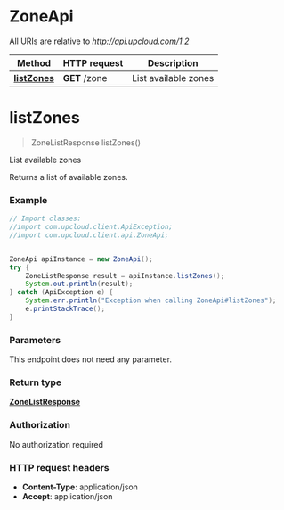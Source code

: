 # ZoneApi

All URIs are relative to *http://api.upcloud.com/1.2*

Method | HTTP request | Description
------------- | ------------- | -------------
[**listZones**](ZoneApi.md#listZones) | **GET** /zone | List available zones


<a name="listZones"></a>
# **listZones**
> ZoneListResponse listZones()

List available zones

Returns a list of available zones.

### Example
```java
// Import classes:
//import com.upcloud.client.ApiException;
//import com.upcloud.client.api.ZoneApi;


ZoneApi apiInstance = new ZoneApi();
try {
    ZoneListResponse result = apiInstance.listZones();
    System.out.println(result);
} catch (ApiException e) {
    System.err.println("Exception when calling ZoneApi#listZones");
    e.printStackTrace();
}
```

### Parameters
This endpoint does not need any parameter.

### Return type

[**ZoneListResponse**](ZoneListResponse.md)

### Authorization

No authorization required

### HTTP request headers

 - **Content-Type**: application/json
 - **Accept**: application/json

